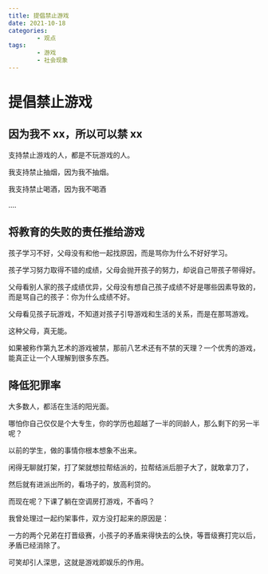 ```yaml
---
title: 提倡禁止游戏
date: 2021-10-18
categories:
        - 观点
tags:
        - 游戏
        - 社会现象
---
```


# 提倡禁止游戏

## 因为我不 xx，所以可以禁 xx

支持禁止游戏的人，都是不玩游戏的人。

我支持禁止抽烟，因为我不抽烟。

我支持禁止喝酒，因为我不喝酒

....

## 将教育的失败的责任推给游戏

孩子学习不好，父母没有和他一起找原因，而是骂你为什么不好好学习。

孩子学习努力取得不错的成绩，父母会抛开孩子的努力，却说自己带孩子带得好。

父母看别人家的孩子成绩优异，父母没有想自己孩子成绩不好是哪些因素导致的，而是骂自己的孩子：你为什么成绩不好。

父母看见孩子玩游戏，不知道对孩子引导游戏和生活的关系，而是在那骂游戏。

这种父母，真无能。

如果被称作第九艺术的游戏被禁，那前八艺术还有不禁的天理？一个优秀的游戏，能真正让一个人理解到很多东西。

## 降低犯罪率

大多数人，都活在生活的阳光面。

哪怕你自己仅仅是个大专生，你的学历也超越了一半的同龄人，那么剩下的另一半呢？

以前的学生，做的事情你根本想象不出来。

闲得无聊就打架，打了架就想拉帮结派的，拉帮结派后胆子大了，就敢拿刀了，

然后就有进派出所的，看场子的，放高利贷的。

而现在呢？下课了躺在空调房打游戏，不香吗？

我曾处理过一起约架事件，双方没打起来的原因是：

一方的两个兄弟在打晋级赛，小孩子的矛盾来得快去的么快，等晋级赛打完以后，矛盾已经消除了。

可笑却引人深思，这就是游戏即娱乐的作用。
